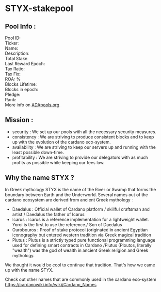 # STYX-stakepool

## Pool Info :

<script  src="https://ajax.googleapis.com/ajax/libs/jquery/3.4.1/jquery.min.js"></script>
<script>
$.getJSON('https://js.adapools.org/pools/d1f84ed69e422531edc277f027f2d8d66d0ad4daa0348496a69c4a43/summary.json', function(data) { 
$.each( data.data, function( i, val ) { 
		a=new Array('tax_fix','pledge','total_stake');
		if(parseInt(val) > 100000) val=Math.round(parseInt(val)/1000000);
		if(i=='blocks_lifetime') val=parseInt(val) + parseInt(data.data.blocks_epoch);

		$('#d1f84ed69e422531edc277f027f2d8d66d0ad4daa0348496a69c4a43_'+i).html(val).text();   
}); 
		});
</script>

Pool ID: <span id="d1f84ed69e422531edc277f027f2d8d66d0ad4daa0348496a69c4a43_pool_id"></span><br>
		Ticker: <span id="d1f84ed69e422531edc277f027f2d8d66d0ad4daa0348496a69c4a43_db_ticker"></span><br>
		Name: <span id="d1f84ed69e422531edc277f027f2d8d66d0ad4daa0348496a69c4a43_db_name"></span><br>
		Description: <span id="d1f84ed69e422531edc277f027f2d8d66d0ad4daa0348496a69c4a43_db_description"></span><br>
		Total Stake: <span id="d1f84ed69e422531edc277f027f2d8d66d0ad4daa0348496a69c4a43_total_stake"></span><br>
		Last Reward Epoch: <span id="d1f84ed69e422531edc277f027f2d8d66d0ad4daa0348496a69c4a43_rewards_epoch"></span><br>
		Tax Ratio: <span id="d1f84ed69e422531edc277f027f2d8d66d0ad4daa0348496a69c4a43_tax_ratio"></span><br>
		Tax Fix: <span id="d1f84ed69e422531edc277f027f2d8d66d0ad4daa0348496a69c4a43_tax_fix"></span><br>
		ROA: <span id="d1f84ed69e422531edc277f027f2d8d66d0ad4daa0348496a69c4a43_roa">%</span><br>
		Blocks Lifetime: <span id="d1f84ed69e422531edc277f027f2d8d66d0ad4daa0348496a69c4a43_blocks_lifetime"></span><br>
		Blocks in epoch: <span id="d1f84ed69e422531edc277f027f2d8d66d0ad4daa0348496a69c4a43_blocks_epoch"></span><br>
		Pledge: <span id="d1f84ed69e422531edc277f027f2d8d66d0ad4daa0348496a69c4a43_pledge"></span><br>
		Rank: <span id="d1f84ed69e422531edc277f027f2d8d66d0ad4daa0348496a69c4a43_rank"></span><br>
		More info on <a href="https://adapools.org/pool/d1f84ed69e422531edc277f027f2d8d66d0ad4daa0348496a69c4a43">ADApools.org</a>.

## Mission : 

* security : We set up our pools with all the necessary security measures.
* consistency : We are striving to produce consistent blocks and to keep up with the evolution of the cardano eco-system.
* availability : We are striving to keep our servers up and running with the least possible down-time.
* profitability :  We are striving to provide our delegators with as much profits as possible while keeping our fees low.

## Why the name STYX ?

In Greek mythology STYX is the name of the River or Swamp that forms the boundary between Earth and the Underworld.
Several names out of the cardano ecosystem are derived from ancient Greek mythology :


- Daedalus : Official wallet of Cardano platform   /   skillful craftsman and artist /  Daedalus the father of Icarus
- Icarus : Icarus is a reference implementation for a lightweight wallet. Yoroi is the first to use the reference./   Son of Daedalus
- Ourobouros : Proof of stake protocol (originated in ancient Egyptian iconography but entered western tradition via Greek magical tradition
- Plutus : Plutus is a strictly typed pure functional programming language used for defining smart contracts in Cardano /Plutus (Ploutos, literally "wealth") was the god of wealth in ancient Greek religion and Greek mythology.

We thought it would be cool to continue that tradition. That's how we came up with the name STYX.


Check out other names that are commonly used in the cardano eco-system
https://cardanowiki.info/wiki/Cardano_Names


